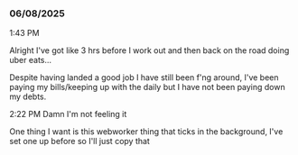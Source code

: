 ### 06/08/2025

1:43 PM

Alright I've got like 3 hrs before I work out and then back on the road doing uber eats...

Despite having landed a good job I have still been f'ng around, I've been paying my bills/keeping up with the daily but I have not been paying down my debts.

2:22 PM
Damn I'm not feeling it

One thing I want is this webworker thing that ticks in the background, I've set one up before so I'll just copy that

